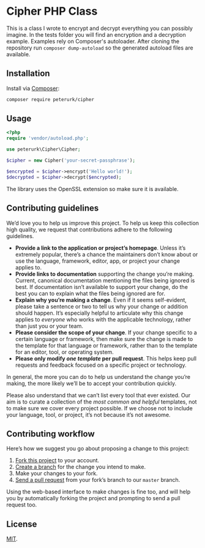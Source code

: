 # Cipher PHP Class

This is a class I wrote to encrypt and decrypt everything you can possibly imagine. In the tests folder you will find an encryption and a decryption example. Examples rely on Composer's autoloader. After cloning the repository run `composer dump-autoload` so the generated autoload files are available.

## Installation

Install via [Composer](https://getcomposer.org/):

```bash
composer require peterurk/cipher
```

## Usage

```php
<?php
require 'vendor/autoload.php';

use peterurk\Cipher\Cipher;

$cipher = new Cipher('your-secret-passphrase');

$encrypted = $cipher->encrypt('Hello world!');
$decrypted = $cipher->decrypt($encrypted);
```

The library uses the OpenSSL extension so make sure it is available.

## Contributing guidelines

We’d love you to help us improve this project. To help us keep this collection high quality, we request that contributions adhere to the following guidelines.

- **Provide a link to the application or project’s homepage**. Unless it’s
  extremely popular, there’s a chance the maintainers don’t know about or use
  the language, framework, editor, app, or project your change applies to.
- **Provide links to documentation** supporting the change you’re making.
  Current, canonical documentation mentioning the files being ignored is best.
  If documentation isn’t available to support your change, do the best you can
  to explain what the files being ignored are for.
- **Explain why you’re making a change**. Even if it seems self-evident, please
  take a sentence or two to tell us why your change or addition should happen.
  It’s especially helpful to articulate why this change applies to *everyone*
  who works with the applicable technology, rather than just you or your team.
- **Please consider the scope of your change**. If your change specific to a
  certain language or framework, then make sure the change is made to the
  template for that language or framework, rather than to the template for an
  editor, tool, or operating system.
- **Please only modify *one template* per pull request**. This helps keep pull
  requests and feedback focused on a specific project or technology.

In general, the more you can do to help us understand the change you’re making,
the more likely we’ll be to accept your contribution quickly.

Please also understand that we can’t list every tool that ever existed.
Our aim is to curate a collection of the *most common and helpful* templates,
not to make sure we cover every project possible. If we choose not to
include your language, tool, or project, it’s not because it’s not awesome.

## Contributing workflow

Here’s how we suggest you go about proposing a change to this project:

1. [Fork this project][fork] to your account.
2. [Create a branch][branch] for the change you intend to make.
3. Make your changes to your fork.
4. [Send a pull request][pr] from your fork’s branch to our `master` branch.

Using the web-based interface to make changes is fine too, and will help you
by automatically forking the project and prompting to send a pull request too.

[fork]: http://help.github.com/forking/
[branch]: https://help.github.com/articles/creating-and-deleting-branches-within-your-repository
[pr]: http://help.github.com/pull-requests/

## License

[MIT](./LICENSE).
